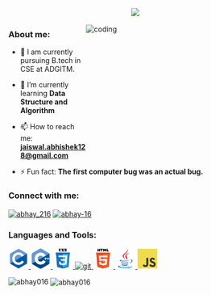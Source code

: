 
<p align="center"> 
 <img src="https://readme-typing-svg.herokuapp.com?font=Handjet&weight=400&size=35&duration=4000&pause=1000&color=A0D7F7&center=true&width=435&lines=Welcome+to+my+Github+profile;I'm+Abhishek+Jaiswal...">
</p>
<img align="right" alt="coding" height=250 width=350 src="https://cdn.dribbble.com/users/1019864/screenshots/3079099/codeloop.gif">
<h3 align="left">About me:</h3>

- 🔭 I am currently pursuing B.tech in CSE at ADGITM.
  
- 🌱 I’m currently learning **Data Structure and Algorithm**

- 📫 How to reach me: **jaiswal.abhishek128@gmail.com**

- ⚡ Fun fact: **The first computer bug was an actual bug.**

<h3 align="left">Connect with me:</h3>
<p align="left">
<a href="https://www.codechef.com/users/abhay_216" target="blank"><img align="center" src="https://cdn.jsdelivr.net/npm/simple-icons@3.1.0/icons/codechef.svg" alt="abhay_216" height="30" width="40" /></a>
<a href="https://www.leetcode.com/abhay-16" target="blank"><img align="center" src="https://raw.githubusercontent.com/rahuldkjain/github-profile-readme-generator/master/src/images/icons/Social/leet-code.svg" alt="abhay-16" height="30" width="40" /></a>
</p>

<h3 align="left">Languages and Tools:</h3>

<p align="left"> <a href="https://www.cprogramming.com/" target="_blank" rel="noreferrer"> <img src="https://raw.githubusercontent.com/devicons/devicon/master/icons/c/c-original.svg" alt="c" width="40" height="40"/> </a> <a href="https://www.w3schools.com/cpp/" target="_blank" rel="noreferrer"> <img src="https://raw.githubusercontent.com/devicons/devicon/master/icons/cplusplus/cplusplus-original.svg" alt="cplusplus" width="40" height="40"/> </a> <a href="https://www.w3schools.com/css/" target="_blank" rel="noreferrer"> <img src="https://raw.githubusercontent.com/devicons/devicon/master/icons/css3/css3-original-wordmark.svg" alt="css3" width="40" height="40"/> </a> <a href="https://git-scm.com/" target="_blank" rel="noreferrer"> <img src="https://www.vectorlogo.zone/logos/git-scm/git-scm-icon.svg" alt="git" width="40" height="40"/> </a> <a href="https://www.w3.org/html/" target="_blank" rel="noreferrer"> <img src="https://raw.githubusercontent.com/devicons/devicon/master/icons/html5/html5-original-wordmark.svg" alt="html5" width="40" height="40"/> </a> <a href="https://www.java.com" target="_blank" rel="noreferrer"> <img src="https://raw.githubusercontent.com/devicons/devicon/master/icons/java/java-original.svg" alt="java" width="40" height="40"/> </a> <a href="https://developer.mozilla.org/en-US/docs/Web/JavaScript" target="_blank" rel="noreferrer"> <img src="https://raw.githubusercontent.com/devicons/devicon/master/icons/javascript/javascript-original.svg" alt="javascript" width="40" height="40"/> </a> </p>

<p><img align="left" src="https://github-readme-stats.vercel.app/api/top-langs?username=abhay016&show_icons=true&locale=en&layout=compact" alt="abhay016" /></p>

<p>&nbsp;<img align="center" src="https://github-readme-stats.vercel.app/api?username=abhay016&show_icons=true&locale=en" alt="abhay016" /></p>
